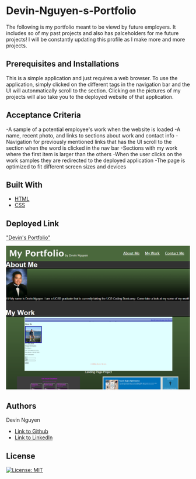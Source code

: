 # Devin-Nguyen-s-Portfolio

The following is my portfolio meant to be viewd by future employers. It includes so of my past projects and also has palceholders for me future projects! I will be constantly updating this profile as I make more and more projects.

## Prerequisites and Installations

This is a simple application and just requires a web browser. To use the application, simply clicked on the different tags in the navigation bar and the UI will autonmatically scroll to the section. Clicking on the pictures of my projects will also take you to the deployed website of that application.

## Acceptance Criteria
-A sample of a potential employee's work when the website is loaded
-A name, recent photo, and links to sections about work and contact info 
-Navigation for previously mentioned links that has the UI scroll to the section when the word is clicked in the nav bar
-Sections with my work where the first item is larger than the others
-When the user clicks on the work samples they are redirected to the deployed application
-The page is optimized to fit different screen sizes and devices

## Built With

* [HTML](https://developer.mozilla.org/en-US/docs/Web/HTML)
* [CSS](https://developer.mozilla.org/en-US/docs/Web/CSS)

## Deployed Link

["Devin's Portfolio"](https://kuyadevin.github.io/Devin-Nguyen-s-Portfolio/)

!["Profile Example"](https://github.com/kuyadevin/Devin-Nguyen-s-Portfolio/blob/main/assets/Screenshot%20(24).png)

## Authors

Devin Nguyen 
- [Link to Github](https://github.com/kuyadevin)
- [Link to LinkedIn](https://www.linkedin.com/in/devin-nguyen-9a0676212/)

## License
[![License: MIT](https://img.shields.io/badge/License-MIT-yellow.svg)](https://opensource.org/licenses/MIT)